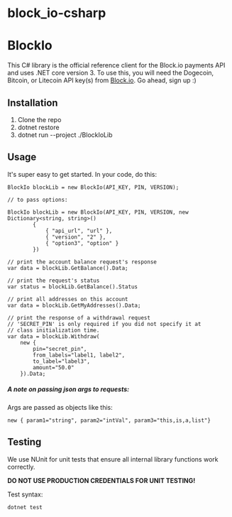 # block_io-csharp
# BlockIo

This C# library is the official reference client for the Block.io payments API and uses .NET core version 3. To use this, you will need the Dogecoin, Bitcoin, or Litecoin API key(s) from <a href="https://block.io" target="_blank">Block.io</a>. Go ahead, sign up :)

## Installation

1. Clone the repo
2. dotnet restore
3. dotnet run --project ./BlockIoLib

## Usage

It's super easy to get started. In your code, do this:

    BlockIo blockLib = new BlockIo(API_KEY, PIN, VERSION);

    // to pass options:

    BlockIo blockLib = new BlockIo(API_KEY, PIN, VERSION, new Dictionary<string, string>()
            {
                { "api_url", "url" },
                { "version", "2" },
                { "option3", "option" }
            })

    // print the account balance request's response
    var data = blockLib.GetBalance().Data;

    // print the request's status
    var status = blockLib.GetBalance().Status

    // print all addresses on this account
    var data = blockLib.GetMyAddresses().Data;

    // print the response of a withdrawal request
    // 'SECRET_PIN' is only required if you did not specify it at 
    // class initialization time.
    var data = blockLib.Withdraw(
        new {
            pin="secret_pin",
            from_labels="label1, label2",
            to_label="label3",
            amount="50.0"
        }).Data;   

##### A note on passing json args to requests:

Args are passed as objects like this: 

    new { param1="string", param2="intVal", param3="this,is,a,list"}

## Testing

We use NUnit for unit tests that ensure all internal library functions work correctly.

**DO NOT USE PRODUCTION CREDENTIALS FOR UNIT TESTING!** 

Test syntax:

```bash
dotnet test
